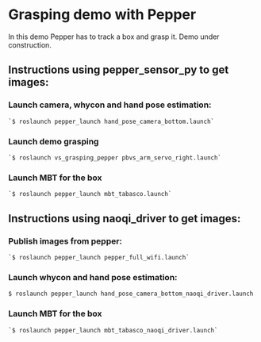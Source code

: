# Grasping demo with Pepper
In this demo Pepper has to track a box and grasp it. Demo under construction.

## Instructions using pepper_sensor_py to get images:

### Launch camera, whycon and hand pose estimation:
 	`$ roslaunch pepper_launch hand_pose_camera_bottom.launch`

### Launch demo grasping
 	`$ roslaunch vs_grasping_pepper pbvs_arm_servo_right.launch`

### Launch MBT for the box
 	`$ roslaunch pepper_launch mbt_tabasco.launch`

## Instructions using naoqi_driver to get images:

### Publish images from pepper:
 	`$ roslaunch pepper_launch pepper_full_wifi.launch`
  
### Launch whycon and hand pose estimation:
`$ roslaunch pepper_launch hand_pose_camera_bottom_naoqi_driver.launch`

### Launch MBT for the box
	`$ roslaunch pepper_launch mbt_tabasco_naoqi_driver.launch`
